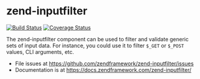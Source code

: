 # zend-inputfilter

[![Build Status](https://secure.travis-ci.org/zendframework/zend-inputfilter.svg?branch=master)](https://secure.travis-ci.org/zendframework/zend-inputfilter)
[![Coverage Status](https://coveralls.io/repos/zendframework/zend-inputfilter/badge.svg?branch=master)](https://coveralls.io/r/zendframework/zend-inputfilter?branch=master)

The zend-inputfilter component can be used to filter and validate generic sets
of input data. For instance, you could use it to filter `$_GET` or `$_POST`
values, CLI arguments, etc.

- File issues at https://github.com/zendframework/zend-inputfilter/issues
- Documentation is at https://docs.zendframework.com/zend-inputfilter/
